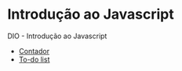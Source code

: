 # Introdução ao Javascript
DIO - Introdução ao Javascript

- [Contador](contador)
- [To-do list](desafio-to-do-list)